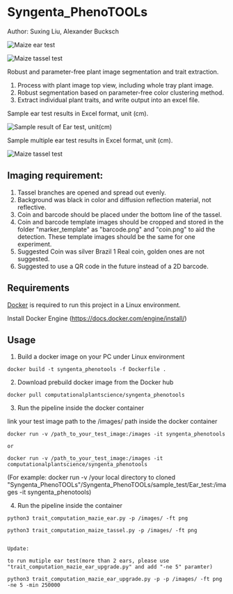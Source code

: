 # Syngenta_PhenoTOOLs

Author: Suxing Liu,  Alexander Bucksch 


![Maize ear test](../main/media/image_01.png) 

![Maize tassel test](../main/media/image_02.png) 

Robust and parameter-free plant image segmentation and trait extraction.

1. Process with plant image top view, including whole tray plant image.
2. Robust segmentation based on parameter-free color clustering method.
3. Extract individual plant traits, and write output into an excel file.

Sample ear test results in Excel format, unit (cm). 

![Sample result of Ear test, unit(cm)](../main/media/image_03.png)

Sample multiple ear test results in Excel format, unit (cm). 

![Maize tassel test](../main/media/image_04.png) 



## Imaging requirement:
1. Tassel branches are opened and spread out evenly. 
2. Background was black in color and diffusion reflection material, not reflective.
3. Coin and barcode should be placed under the bottom line of the tassel. 
4. Coin and barcode template images should be cropped and stored in the folder "marker_template" as "barcode.png" and "coin.png" to aid the detection. These template images should be the same for one experiment.
5. Suggested Coin was silver Brazil 1 Real coin, golden ones are not suggested. 
6. Suggested to use a QR code in the future instead of a 2D barcode. 

## Requirements

[Docker](https://www.docker.com/) is required to run this project in a Linux environment.

Install Docker Engine (https://docs.docker.com/engine/install/)

## Usage


1. Build a docker image on your PC under Linux environment
```shell
docker build -t syngenta_phenotools -f Dockerfile .
```
2. Download prebuild docker image from the Docker hub
```shell
docker pull computationalplantscience/syngenta_phenotools
```
3. Run the pipeline inside the docker container 

link your test image path to the /images/ path inside the docker container
 ```shell
docker run -v /path_to_your_test_image:/images -it syngenta_phenotools

or 

docker run -v /path_to_your_test_image:/images -it computationalplantscience/syngenta_phenotools

```
(For example: docker run -v /your local directory to cloned "Syngenta_PhenoTOOLs"/Syngenta_PhenoTOOLs/sample_test/Ear_test:/images -it syngenta_phenotools)

4. Run the pipeline inside the container
```shell
python3 trait_computation_mazie_ear.py -p /images/ -ft png

python3 trait_computation_maize_tassel.py -p /images/ -ft png


Update:

to run mutiple ear test(more than 2 ears, please use "trait_computation_mazie_ear_upgrade.py" and add "-ne 5" paramter)

python3 trait_computation_mazie_ear_upgrade.py -p -p /images/ -ft png -ne 5 -min 250000


```



